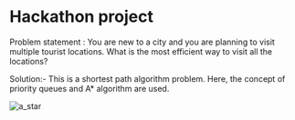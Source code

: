 # Hackathon project
Problem statement : You are new to a city and you are planning to visit multiple tourist locations. 
What is the most efficient way to visit all the locations?

Solution:- This is a shortest path algorithm problem. Here, the concept of priority queues and A* algorithm are used.


![a_star][logo]

[logo]: https://d3i71xaburhd42.cloudfront.net/8760b011b7f77c049ad51fa82706662c7a311532/3-Figure2-1.png
